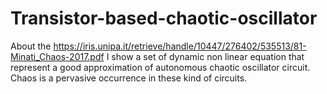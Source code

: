 # Transistor-based-chaotic-oscillator
About the https://iris.unipa.it/retrieve/handle/10447/276402/535513/81-Minati_Chaos-2017.pdf I show a set of dynamic non linear equation that represent a good approximation of autonomous chaotic oscillator circuit. Chaos is a pervasive occurrence in these kind of circuits.

